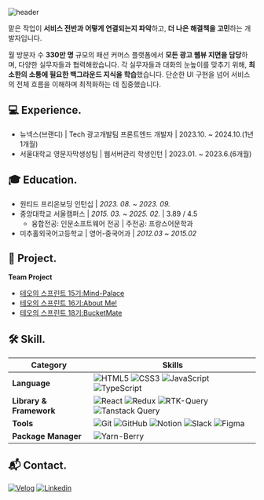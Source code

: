 ![header](https://capsule-render.vercel.app/api?type=rounded&height=270&color=gradient&text=안녕하세요,%20김형일입니다.&fontColor=F7F5F5)


 맡은 작업이 **서비스 전반과 어떻게 연결되는지 파악**하고, **더 나은 해결책을 고민**하는 개발자입니다.

 월 방문자 수 **330만 명** 규모의 패션 커머스 플랫폼에서 **모든 광고 웹뷰 지면을 담당**하며, 다양한 실무자들과 협력해왔습니다. 각 실무자들과 대화의 눈높이를 맞추기 위해, **최소한의 소통에 필요한 백그라운드 지식을 학습**했습니다. 단순한 UI 구현을 넘어 서비스의 전체 흐름을 이해하며 최적화하는 데 집중했습니다.

## 💻 Experience.
- 뉴넥스(브랜디) | Tech 광고개발팀 프론트엔드 개발자 | 2023.10. ~ 2024.10.(1년 1개월)
- 서울대학교 영문자막생성팀 | 웹서버관리 학생인턴 | 2023.01. ~ 2023.6.(6개월)

## 🎓 Education.
- 원티드 프리온보딩 인턴십 | *2023. 08. ~ 2023. 09.*
- 중앙대학교 서울캠퍼스 | *2015. 03. ~ 2025. 02.* | 3.89 / 4.5
  - 융합전공: 인문소프트웨어 전공 | 주전공: 프랑스어문학과
- 미추홀외국어고등학교 | 영어-중국어과 | *2012.03 ~ 2015.02*

## 📝 Project.
 **Team Project**
 - [테오의 스프린트 15기:Mind-Palace](https://github.com/miind-palace)
 - [테오의 스프린트 16기:About Me!](https://github.com/taeo-sprint16)
 - [테오의 스프린트 18기:BucketMate](https://github.com/BucketPing)

<!-- 
**Toy Project**
 - [Hogwartschat](https://github.com/brother1-4752/hogwartschat-v1)
 - [FlexboxCat](https://github.com/brother1-4752/flexboxCat) -->

<!-- 백준, 깃허브 관련 영역 -->
<!--
## Cards
<div align="center">

[![dlstj0923's solvedac profile](http://mazassumnida.wtf/api/v2/generate_badge?boj=khi4752)](https://solved.ac/profile/khi4752)
![Nemo's GitHub stats](https://github-readme-stats.vercel.app/api?username=brother1-4752&show_icons=true&theme=dark)

</div> -->

## 🛠 Skill.
| Category | Skills |
|---|---|
| **Language** | ![HTML5](https://img.shields.io/badge/html5-%23E34F26.svg?&style=for-the-badge&logo=html5&logoColor=white) ![CSS3](https://img.shields.io/badge/css3-%231572B6.svg?&style=for-the-badge&logo=css3&logoColor=white) ![JavaScript](https://img.shields.io/badge/javascript-%23323330.svg?style=for-the-badge&logo=javascript&logoColor=%23F7DF1E) ![TypeScript](https://img.shields.io/badge/typescript-%23007ACC.svg?&style=for-the-badge&logo=typescript&logoColor=white) |
| **Library & Framework** | ![React](https://img.shields.io/badge/react-%2320232a.svg?&style=for-the-badge&logo=react&logoColor=%2361DAFB) ![Redux](https://img.shields.io/badge/redux-%23764ABC.svg?&style=for-the-badge&logo=redux&logoColor=white) ![RTK-Query](https://img.shields.io/badge/RTK%20Query-%23764ABC.svg?&style=for-the-badge&logo=redux&logoColor=white) ![Tanstack Query](https://img.shields.io/badge/Tanstack%20Query-%23FF4154.svg?&style=for-the-badge&logo=react-query&logoColor=white) |
| **Tools** | ![Git](https://img.shields.io/badge/git-%23F05033.svg?&style=for-the-badge&logo=git&logoColor=white) ![GitHub](https://img.shields.io/badge/github-%23181717.svg?&style=for-the-badge&logo=github&logoColor=white) ![Notion](https://img.shields.io/badge/Notion-%23000000.svg?&style=for-the-badge&logo=notion&logoColor=white) ![Slack](https://img.shields.io/badge/slack-%234A154B.svg?&style=for-the-badge&logo=slack&logoColor=white) ![Figma](https://img.shields.io/badge/figma-%23F24E1E.svg?&style=for-the-badge&logo=figma&logoColor=white) |
| **Package Manager** | ![Yarn-Berry](https://img.shields.io/badge/Yarn%20Berry-%232C8EBB.svg?&style=for-the-badge&logo=yarn&logoColor=white) |

## 📬 Contact.
[![Velog](https://img.shields.io/badge/-Velog-2EC866?style=for-the-badge&logo=Velog&logoColor=white)](https://velog.io/@khi4752/posts)
[![Linkedin](https://img.shields.io/badge/linkedin%20-%230077B5.svg?&style=for-the-badge&logo=linkedin&logoColor=white)](https://www.linkedin.com/in/%ED%98%95%EC%9D%BC-%EA%B9%80-0bb74a26a/)
